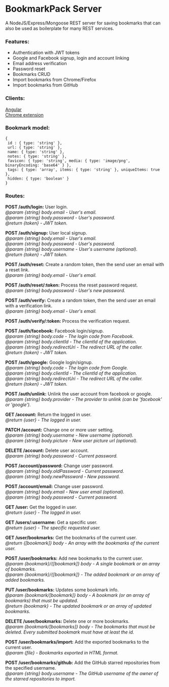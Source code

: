 # BookmarkPack Server

A NodeJS/Express/Mongoose REST server for saving bookmarks that can also be used as boilerplate for many REST services.  

### Features:
- Authentication with JWT tokens
- Google and Facebook signup, login and account linking
- Email address verification
- Password reset
- Bookmarks CRUD
- Import bookmarks from Chrome/Firefox
- Import bookmarks from GitHub

### Clients:
[Angular](https://github.com/mmazzarolo/bookmarkpack-client-angular)  
[Chrome extension](https://github.com/mmazzarolo/bookmarkpack-client-chrome)

### Bookmark model:
```
{
 id : { type: 'string' },
 url: { type: 'string' },
 name: { type: 'string' },
 notes: { type: 'string' },
 favicon: { type: 'string', media: { type: 'image/png', binaryEncoding: 'base64' } },
 tags: { type: 'array', items: { type: 'string' }, uniqueItems: true },
 hidden: { type: 'boolean' }
}
```

### Routes:
**POST /auth/login:** User login.   
*@param {string} body.email - User's email.*  
*@param {string} body.password - User's password.*  
*@return {token} - JWT token.*  

**POST /auth/signup:** User local signup.  
*@param {string} body.email - User's email.*  
*@param {string} body.password - User's password.*  
*@param {string} body.username - User's username (optional).*  
*@return {token} - JWT token.*  

**POST /auth/reset:** Create a random token, then the send user an email with a reset link.  
*@param {string} body.email - User's email.*  

**POST /auth/reset/:token:** Process the reset password request.  
*@param {string} body.password - User's new password.*  

**POST /auth/verify:** Create a random token, then the send user an email with a verification link.  
*@param {string} body.email - User's email.*  
 
**POST /auth/verify/:token:** Process the verification request.  

**POST /auth/facebook:** Facebook login/signup.  
*@param {string} body.code - The login code from Facebook.*  
*@param {string} body.clientId - The clientId of the application.*  
*@param {string} body.redirectUri - The redirect URL of the caller.*  
*@return {token} - JWT token.*  

**POST /auth/google:** Google login/signup.  
*@param {string} body.code - The login code from Google.*  
*@param {string} body.clientId - The clientId of the application.*  
*@param {string} body.redirectUri - The redirect URL of the caller.*  
*@return {token} - JWT token.*  

**POST /auth/unlink:** Unlink the user account from facebook or google.  
*@param {string} body.provider - The provider to unlink (can be 'facebook' or 'google').*  

**GET /account:** Return the logged in user.  
*@return {user} - The logged in user.*    

**PATCH /account:** Change one or more user setting.  
*@param {string} body.username - New username (optional).*  
*@param {string} body.picture - New user picture url (optional).*  

**DELETE /account:** Delete user account.  
*@param {string} body.password - Current password.*  
 
**POST /account/password:** Change user password.  
*@param {string} body.oldPassword - Current password.*  
*@param {string} body.newPassword - New password.*  
 
**POST /account/email:** Change user password.  
*@param {string} body.email - New user email (optional).*  
*@param {string} body.password - Current password.*  
 
**GET /user:** Get the logged in user.  
*@return {user} - The logged in user.*  
 
**GET /users/:username:** Get a specific user.  
*@return {user} - The specific requested user.*  
 
**GET /user/bookmarks:** Get the bookmarks of the current user.  
*@return {[bookmark]} body - An array with the bookmarks of the current user.*  
 
**POST /user/bookmarks:** Add new bookmarks to the current user.  
*@param {bookmark}/{[bookmark]} body - A single bookmark or an array of bookmarks.*  
*@param {bookmark}/{[bookmark]} - The added bookmark or an array of added bookmarks.*  
 
**PUT /user/bookmarks:** Updates some bookmark info.  
*@param {bookmark/[bookmark]} body - A bookmark (or an array of bookmarks) that must be updated.*  
*@return {bookmark} - The updated bookmark or an array of updated bookmarks.*  
 
**DELETE /user/bookmarks:** Delete one or more bookmarks.  
*@param {bookmark/[bookmarks]} body - The bookmarks that must be deleted. Every submitted bookmark must have at least the id.*   
 
**POST /user/bookmarks/import:** Add the exported bookmarks to the current user.  
*@param {file} - Bookmarks exported in HTML format.*  
 
**POST /user/bookmarks/github:** Add the GitHub starred repositories from the specified username.  
*@param {string} body.username - The GitHub username of the owner of the starred repositories to import.*  
